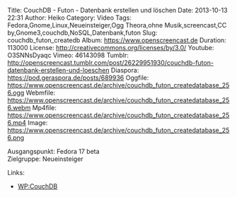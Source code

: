 Title: CouchDB - Futon - Datenbank erstellen und löschen
Date: 2013-10-13 22:31
Author: Heiko
Category: Video
Tags: Fedora,Gnome,Linux,Neueinsteiger,Ogg Theora,ohne Musik,screencast,CC by,Gnome3,couchdb,NoSQL,Datenbank,futon
Slug: couchdb_futon_createdb
Album: https://www.openscreencast.de
Duration: 113000
License: http://creativecommons.org/licenses/by/3.0/
Youtube: O3SNNsDyaqc
Vimeo: 46143098
Tumblr: http://openscreencast.tumblr.com/post/26229951930/couchdb-futon-datenbank-erstellen-und-loeschen
Diaspora: https://pod.geraspora.de/posts/689936
Oggfile: https://www.openscreencast.de/archive/couchdb_futon_createdatabase_256.ogg
Webmfile: https://www.openscreencast.de/archive/couchdb_futon_createdatabase_256.webm
Mp4file: https://www.openscreencast.de/archive/couchdb_futon_createdatabase_256.mp4
Image: https://www.openscreencast.de/archive/couchdb_futon_createdatabase_256.png

Ausgangspunkt: Fedora 17 beta  
Zielgruppe: Neueinsteiger  

Links:

  * [WP:CouchDB](https://de.wikipedia.org/wiki/CouchDB "Link zu WP:couchdb" )

